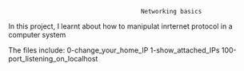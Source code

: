                                          Networking basics
               
In this project, I learnt about how to manipulat inrternet protocol in a computer system 

The files include:
0-change_your_home_IP
1-show_attached_IPs
100-port_listening_on_localhost
